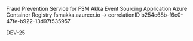 Fraud Prevention Service for FSM Akka Event Sourcing Application
Azure Container Registry
fsmakka.azurecr.io -> correlationID b254c68b-f6c0-47fe-b922-13d97f535957

DEV-25